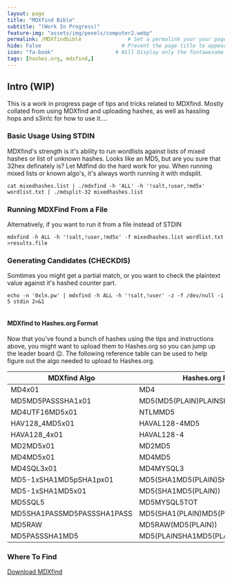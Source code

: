 ```yaml
---
layout: page
title: "MDXfind Bible" 
subtitle: "(Work In Progress)"   
feature-img: "assets/img/pexels/computer2.webp" 
permalink: /MDXfindbible               # Set a permalink your your page
hide: False                          # Prevent the page title to appear in the navbar
icon: "fa-book"                    # Will Display only the fontawesome icon (here: fa-search) and not the title
tags: [hashes.org, mdxfind,]
---
```




## Intro (**WIP**)

This is a work in progress page of tips and tricks related to MDXfind. Mostly collated from using MDXfind and uploading hashes, as well as hassling hops and s3in!c for how to use it....

### Basic Usage Using STDIN

MDXfind's strength is it's ability to run wordlists against lists of mixed hashes or list of unknown hashes. Looks like an MD5, but are you sure that 32hex definately is? Let Mdfind do the hard work for you. When running mixed lists or known algo's, it's always worth running it with mdsplit.

```
cat mixedhashes.list | ./mdxfind -h 'ALL' -h '!salt,!user,!md5x' wordlist.txt | ./mdsplit-32 mixedhashes.list 
```

### Running MDXFind From a File 

Alternatively, if you want to run it from a file instead of STDIN

```
mdxfind -h ALL -h '!salt,!user,!md5x' -f mixedhashes.list wordlist.txt >results.file
```

### Generating Candidates (CHECKDIS)

Somtimes you might get a partial match, or you want to check the plaintext value against it's hashed counter part. 

```
echo -n '0xln.pw' | mdxfind -h ALL -h '!salt,!user' -z -f /dev/null -i 5 stdin 2>&1
```

```
```



#### MDXfind to Hashes.org Format

Now that you've found a bunch of hashes using the tips and instructions above, you might want to upload them to Hashes.org so you can jump up the leader board 😉. The following reference table can be used to help figure out the algo needed to upload to Hashes.org.

|MDXfind Algo|Hashes.org Format|
|------------|---------------|
|MD4x01      | MD4           |
|MD5MD5PASSSHA1x01|MD5(MD5(PLAIN)PLAINSHA1(PLAIN))|
|MD4UTF16MD5x01| NTLMMD5|
|HAV128_4MD5x01| HAVAL128-4MD5|
|HAVA128_4x01|HAVAL128-4|
|MD2MD5x01|MD2MD5|
|MD4MD5x01|MD4MD5|
|MD4SQL3x01|MD4MYSQL3|  
|MD5-1xSHA1MD5pSHA1px01|MD5(SHA1MD5(PLAIN)SHA1(PLAIN))|
|MD5-1xSHA1MD5x01|MD5(SHA1MD5(PLAIN))|
|MD5SQL5|MD5MYSQL5TOT|
|MD5SHA1PASSMD5PASSSHA1PASS|MD5(SHA1(PLAIN)MD5(PLAIN)SHA1(PLAIN))|
|MD5RAW|MD5RAW(MD5(PLAIN))|
|MD5PASSSHA1MD5|MD5(PLAINSHA1MD5(PLAIN))

### Where To Find

[Download MDXfind](https://hashes.org/mdxfind.php) 